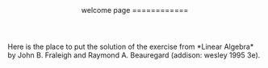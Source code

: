 <header>
welcome page
============
</header>

<main>
Here is the place to put the solution of the exercise from *Linear Algebra* by John B. Fraleigh and Raymond A. Beauregard (addison: wesley 1995 3e).
</main>
